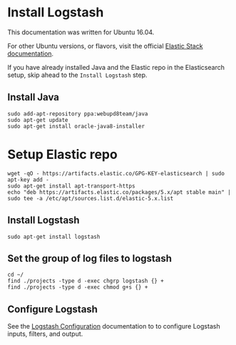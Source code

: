 # Install Logstash

This documentation was written for Ubuntu 16.04.

For other Ubuntu versions, or flavors, visit the official [Elastic Stack documentation](https://www.elastic.co/guide/en/elastic-stack/current/installing-elastic-stack.html).

If you have already installed Java and the Elastic repo in the Elasticsearch setup,
skip ahead to the `Install Logstash` step.

## Install Java
```
sudo add-apt-repository ppa:webupd8team/java
sudo apt-get update
sudo apt-get install oracle-java8-installer
```

# Setup Elastic repo
```
wget -qO - https://artifacts.elastic.co/GPG-KEY-elasticsearch | sudo apt-key add -
sudo apt-get install apt-transport-https
echo "deb https://artifacts.elastic.co/packages/5.x/apt stable main" | sudo tee -a /etc/apt/sources.list.d/elastic-5.x.list
```

## Install Logstash
```
sudo apt-get install logstash
```

## Set the group of log files to logstash
```
cd ~/
find ./projects -type d -exec chgrp logstash {} +
find ./projects -type d -exec chmod g+s {} +
```

## Configure Logstash

See the [Logstash Configuration](ConfigureLogstash.md) documentation to to configure Logstash inputs, filters,
and output.
